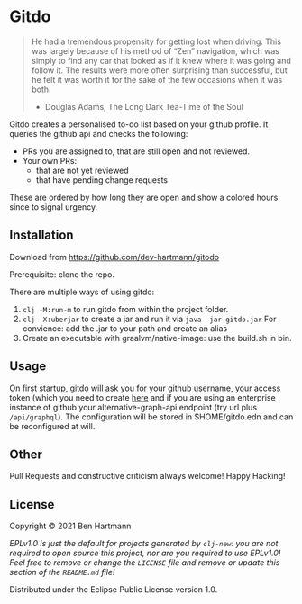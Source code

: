 # Gitdo

> He had a tremendous propensity for getting lost when driving. This was largely because of his method of “Zen” navigation, which was simply to find any car that looked as if it knew where it was going and follow it. The results were more often surprising than successful, but he felt it was worth it for the sake of the few occasions when it was both.
> - Douglas Adams, The Long Dark Tea-Time of the Soul


Gitdo creates a personalised to-do list based on your github profile.
It queries the github api and checks the following:
- PRs you are assigned to, that are still open and not reviewed.
- Your own PRs:
   - that are not yet reviewed
   - that have pending change requests

These are ordered by how long they are open and show a colored hours since to signal urgency.

## Installation

Download from https://github.com/dev-hartmann/gitodo

Prerequisite:
clone the repo.

There are multiple ways of using gitdo:
1. `clj -M:run-m` to run gitdo from within the project folder.
2. `clj -X:uberjar` to create a jar and run it via `java -jar gitdo.jar`
    For convience: add the .jar to your path and create an alias
3. Create an executable with graalvm/native-image: use the build.sh in bin.

## Usage

On first startup, gitdo will ask you for your github username, your access token (which you need to create [here](https://github.com/settings/tokens) and if you are using an enterprise instance of github your alternative-graph-api endpoint (try url plus `/api/graphql`).
The configuration will be stored in  $HOME/gitdo.edn and can be reconfigured at will.

## Other

Pull Requests and constructive criticism always welcome!
Happy Hacking!

## License

Copyright © 2021 Ben Hartmann

_EPLv1.0 is just the default for projects generated by `clj-new`: you are not_
_required to open source this project, nor are you required to use EPLv1.0!_
_Feel free to remove or change the `LICENSE` file and remove or update this_
_section of the `README.md` file!_

Distributed under the Eclipse Public License version 1.0.
